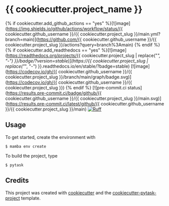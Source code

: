 # {{ cookiecutter.project_name }}

{% if cookiecutter.add_github_actions == "yes"
%}[![image](https://img.shields.io/github/actions/workflow/status/{{
cookiecutter.github_username }}/{{ cookiecutter.project_slug
}}/main.yml?branch=main)](https://github.com/{{ cookiecutter.github_username }}/{{
cookiecutter.project_slug }}/actions?query=branch%3Amain) {% endif %} {% if
cookiecutter.add_readthedocs == "yes" %}[![image](https://readthedocs.org/projects/{{
cookiecutter.project_slug | replace("_", "-") }}/badge/?version=stable)](https://{{
cookiecutter.project_slug | replace("_", "-") }}.readthedocs.io/en/stable/?badge=stable)
[![image](https://codecov.io/gh/{{ cookiecutter.github_username }}/{{
cookiecutter.project_slug }}/branch/main/graph/badge.svg)](https://codecov.io/gh/{{
cookiecutter.github_username }}/{{ cookiecutter.project_slug }}) {% endif %}
[![pre-commit.ci status](https://results.pre-commit.ci/badge/github/{{
cookiecutter.github_username }}/{{ cookiecutter.project_slug
}}/main.svg)](https://results.pre-commit.ci/latest/github/{{
cookiecutter.github_username }}/{{ cookiecutter.project_slug }}/main)
[![Ruff](https://img.shields.io/endpoint?url=https://raw.githubusercontent.com/astral-sh/ruff/main/assets/badge/v2.json)](https://github.com/astral-sh/ruff)

## Usage

To get started, create the environment with

```console
$ mamba env create
```

To build the project, type

```console
$ pytask
```

## Credits

This project was created with [cookiecutter](https://github.com/audreyr/cookiecutter)
and the
[cookiecutter-pytask-project](https://github.com/pytask-dev/cookiecutter-pytask-project)
template.
